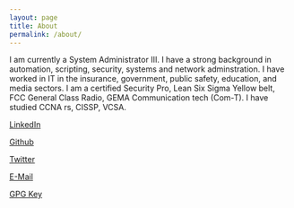 ```yaml
---
layout: page
title: About
permalink: /about/
---
```

I am currently a System Administrator III. I have a strong background in automation, scripting, security, systems and network adminstration. I have worked in IT in the insurance, government, public safety, education, and media sectors. I am a certified Security Pro, Lean Six Sigma Yellow belt, FCC General Class Radio, GEMA Communication tech (Com-T). I have studied CCNA rs, CISSP, VCSA.

<a href="https://www.linkedin.com/in/matthew-parker-468412a2/"><i class='fab fa-linkedin'></i> LinkedIn</a>

<a href="https://www.github.com/mattlparker"><i class='fab fa-github'></i> Github</a>

<a href="https://twitter.com/MLParker1"><i class='fab fa-twitter'></i> Twitter</a>

<a href="mailto:mlparker1@gmail.com"><i class='fas fa-at'></i> E-Mail</a> 

<a href="https://www.github.com/mattlparker.gpg"><i class='fas fa-lock'></i> GPG Key</a>